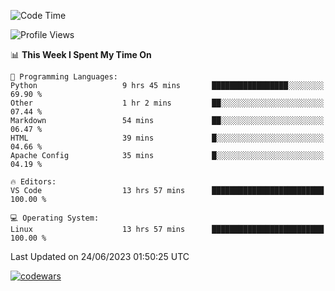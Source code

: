 <!--START_SECTION:waka-->
![Code Time](http://img.shields.io/badge/Code%20Time-203%20hrs%204%20mins-blue)

![Profile Views](http://img.shields.io/badge/Profile%20Views-88-blue)

📊 **This Week I Spent My Time On** 

```text
💬 Programming Languages: 
Python                   9 hrs 45 mins       █████████████████░░░░░░░░   69.90 % 
Other                    1 hr 2 mins         ██░░░░░░░░░░░░░░░░░░░░░░░   07.44 % 
Markdown                 54 mins             ██░░░░░░░░░░░░░░░░░░░░░░░   06.47 % 
HTML                     39 mins             █░░░░░░░░░░░░░░░░░░░░░░░░   04.66 % 
Apache Config            35 mins             █░░░░░░░░░░░░░░░░░░░░░░░░   04.19 % 

🔥 Editors: 
VS Code                  13 hrs 57 mins      █████████████████████████   100.00 % 

💻 Operating System: 
Linux                    13 hrs 57 mins      █████████████████████████   100.00 % 
```


 Last Updated on 24/06/2023 01:50:25 UTC
<!--END_SECTION:waka-->
[![codewars](https://www.codewars.com/users/Delitel/badges/large)](https://www.codewars.com/users/Delitel)   
